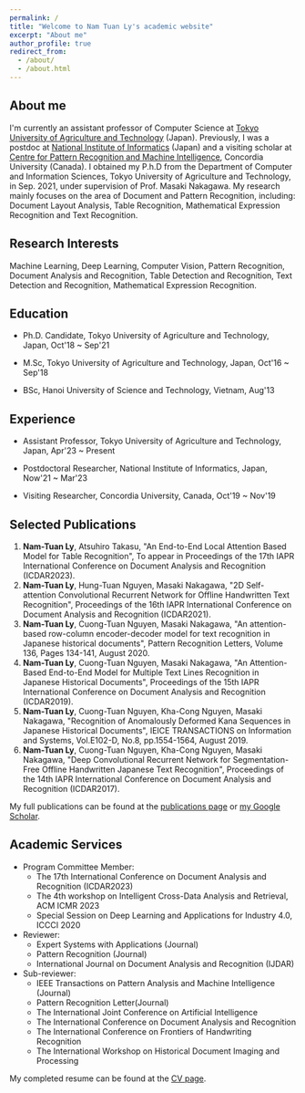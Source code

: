 ```yaml
---
permalink: /
title: "Welcome to Nam Tuan Ly's academic website"
excerpt: "About me"
author_profile: true
redirect_from: 
  - /about/
  - /about.html
---
```


## About me
I'm currently an assistant professor of Computer Science at [Tokyo University of Agriculture and Technology](https://www.tuat.ac.jp/en/) (Japan). Previously, I was a postdoc at [National Institute of Informatics](https://www.nii.ac.jp/en/) (Japan) and a visiting scholar at [Centre for Pattern Recognition and Machine Intelligence](https://www.concordia.ca/research/cenparmi.html), Concordia University (Canada). I obtained my P.h.D from the Department of Computer and Information Sciences, Tokyo University of Agriculture and Technology, in Sep. 2021, under supervision of Prof. Masaki Nakagawa. My research mainly focuses on the area of Document and Pattern Recognition, including: Document Layout Analysis, Table Recognition, Mathematical Expression Recognition and Text Recognition.

## Research Interests 
Machine Learning, Deep Learning, Computer Vision, Pattern Recognition, Document Analysis and Recognition, Table Detection and Recognition, Text Detection and Recognition, Mathematical Expression Recognition.

## Education
* Ph.D. Candidate, Tokyo University of Agriculture and Technology, Japan, Oct'18 ~ Sep'21<br>

* M.Sc, Tokyo University of Agriculture and Technology, Japan, Oct'16 ~ Sep'18<br>

* BSc, Hanoi University of Science and Technology, Vietnam, Aug'13<br>

## Experience
* Assistant Professor, Tokyo University of Agriculture and Technology, Japan, Apr'23 ~ Present<br>

* Postdoctoral Researcher, National Institute of Informatics, Japan, Now'21 ~ Mar'23<br>

* Visiting Researcher, Concordia University, Canada, Oct'19 ~ Nov'19<br>

## Selected Publications
1. **Nam-Tuan Ly**, Atsuhiro Takasu, "An End-to-End Local Attention Based Model for Table Recognition", To appear in Proceedings of the 17th IAPR International Conference on Document Analysis and Recognition (ICDAR2023).
2. **Nam-Tuan Ly**, Hung-Tuan Nguyen, Masaki Nakagawa, "2D Self-attention Convolutional Recurrent Network for Offline Handwritten Text Recognition", Proceedings of the 16th IAPR International Conference on Document Analysis and Recognition (ICDAR2021).
3. **Nam-Tuan Ly**, Cuong-Tuan Nguyen, Masaki Nakagawa, "An attention-based row-column encoder-decoder model for text recognition in Japanese historical documents", Pattern Recognition Letters, Volume 136, Pages 134-141, August 2020.
4. **Nam-Tuan Ly**, Cuong-Tuan Nguyen, Masaki Nakagawa, "An Attention-Based End-to-End Model for Multiple Text Lines Recognition in Japanese Historical Documents", Proceedings of the 15th IAPR International Conference on Document Analysis and Recognition (ICDAR2019).
5. **Nam-Tuan Ly**, Cuong-Tuan Nguyen, Kha-Cong Nguyen, Masaki Nakagawa, "Recognition of Anomalously Deformed Kana Sequences in Japanese Historical Documents", IEICE TRANSACTIONS on Information and Systems, Vol.E102-D, No.8, pp.1554-1564, August 2019.
6. **Nam-Tuan Ly**, Cuong-Tuan Nguyen, Kha-Cong Nguyen, Masaki Nakagawa, "Deep Convolutional Recurrent Network for Segmentation-Free Offline Handwritten Japanese Text Recognition", Proceedings of the 14th IAPR International Conference on Document Analysis and Recognition (ICDAR2017).

My full publications can be found at the [publications page](http://namtuanly.github.io/publications/) or [my Google Scholar]({{site.author.googlescholar}}).

## Academic Services
+ Program Committee Member:
  - The 17th International Conference on Document Analysis and Recognition (ICDAR2023)
  - The 4th workshop on Intelligent Cross-Data Analysis and Retrieval, ACM ICMR 2023
  - Special Session on Deep Learning and Applications for Industry 4.0, ICCCI 2020
+ Reviewer:
  - Expert Systems with Applications (Journal)
  - Pattern Recognition (Journal)
  - International Journal on Document Analysis and Recognition (IJDAR)
+ Sub-reviewer:
  - IEEE Transactions on Pattern Analysis and Machine Intelligence (Journal)
  - Pattern Recognition Letter(Journal)
  - The International Joint Conference on Artificial Intelligence
  - The International Conference on Document Analysis and Recognition
  - The International Conference on Frontiers of Handwriting Recognition
  - The International Workshop on Historical Document Imaging and Processing

My completed resume can be found at the [CV page](http://namtuanly.github.io/cv/).
